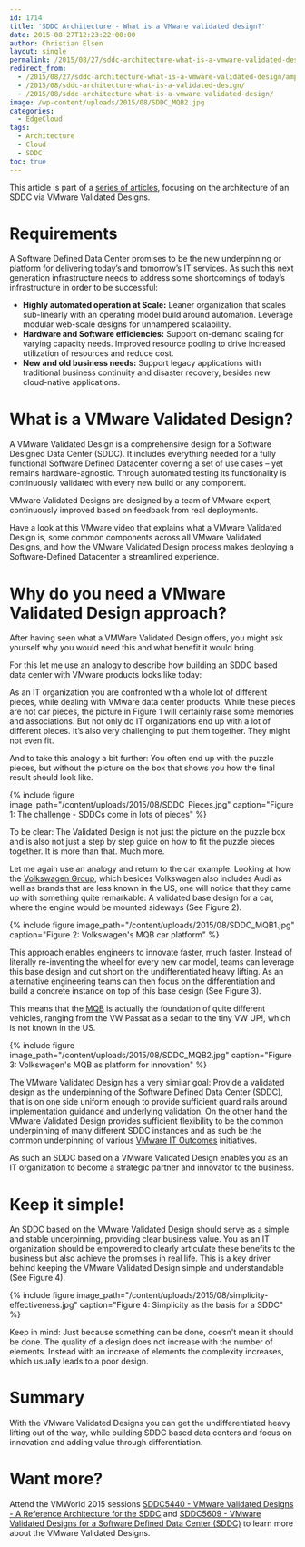 ```yaml
---
id: 1714
title: 'SDDC Architecture - What is a VMware validated design?'
date: 2015-08-27T12:23:22+00:00
author: Christian Elsen
layout: single
permalink: /2015/08/27/sddc-architecture-what-is-a-vmware-validated-design/
redirect_from:
  - /2015/08/27/sddc-architecture-what-is-a-vmware-validated-design/amp/
  - /2015/08/sddc-architecture-what-is-a-validated-design/
  - /2015/08/sddc-architecture-what-is-a-vmware-validated-design/
image: /wp-content/uploads/2015/08/SDDC_MQB2.jpg
categories:
  - EdgeCloud
tags:
  - Architecture
  - Cloud
  - SDDC
toc: true
---
```

This article is part of a [series of articles](/2015/02/20/sddc-architecture-introduction/), focusing on the architecture of an SDDC via VMware Validated Designs.

# Requirements

A Software Defined Data Center promises to be the new underpinning or platform for delivering today’s and tomorrow’s IT services. As such this next generation infrastructure needs to address some shortcomings of today’s infrastructure in order to be successful:

  * **Highly automated operation at Scale:** Leaner organization that scales sub-linearly with an operating model build around automation. Leverage modular web-scale designs for unhampered scalability.
  * **Hardware and Software efficiencies:** Support on-demand scaling for varying capacity needs. Improved resource pooling to drive increased utilization of resources and reduce cost.
  * **New and old business needs:** Support legacy applications with traditional business continuity and disaster recovery, besides new cloud-native applications.

# What is a VMware Validated Design?

A VMware Validated Design is a comprehensive design for a Software Designed Data Center (SDDC). It includes everything needed for a fully functional Software Defined Datacenter covering a set of use cases – yet remains hardware-agnostic. Through automated testing its functionality is continuously validated with every new build or any component.

VMware Validated Designs are designed by a team of VMware expert, continuously improved based on feedback from real deployments.

Have a look at this VMware video that explains what a VMware Validated Design is, some common components across all VMware Validated Designs, and how the VMware Validated Design process makes deploying a Software-Defined Datacenter a streamlined experience.

# Why do you need a VMware Validated Design approach?

After having seen what a VMWare Validated Design offers, you might ask yourself why you would need this and what benefit it would bring.

For this let me use an analogy to describe how building an SDDC based data center with VMware products looks like today:

As an IT organization you are confronted with a whole lot of different pieces, while dealing with VMware data center products. While these pieces are not car pieces, the picture in Figure 1 will certainly raise some memories and associations. But not only do IT organizations end up with a lot of different pieces. It’s also very challenging to put them together. They might not even fit.

And to take this analogy a bit further: You often end up with the puzzle pieces, but without the picture on the box that shows you how the final result should look like.

{% include figure image_path="/content/uploads/2015/08/SDDC_Pieces.jpg" caption="Figure 1: The challenge - SDDCs come in lots of pieces" %}

To be clear: The Validated Design is not just the picture on the puzzle box and is also not just a step by step guide on how to fit the puzzle pieces together. It is more than that. Much more.

Let me again use an analogy and return to the car example. Looking at how the [Volkswagen Group](http://www.volkswagenag.com/), which besides Volkswagen also includes Audi as well as brands that are less known in the US, one will notice that they came up with something quite remarkable: A validated base design for a car, where the engine would be mounted sideways (See Figure 2).

{% include figure image_path="/content/uploads/2015/08/SDDC_MQB1.jpg" caption="Figure 2: Volkswagen's MQB car platform" %}

This approach enables engineers to innovate faster, much faster. Instead of literally re-inventing the wheel for every new car model, teams can leverage this base design and cut short on the undifferentiated heavy lifting. As an alternative engineering teams can then focus on the differentiation and build a concrete instance on top of this base design (See Figure 3).

This means that the [MQB](https://en.wikipedia.org/wiki/Volkswagen_Group_MQB_platform) is actually the foundation of quite different vehicles, ranging from the VW Passat as a sedan to the tiny VW UP!, which is not known in the US.

{% include figure image_path="/content/uploads/2015/08/SDDC_MQB2.jpg" caption="Figure 3: Volkswagen's MQB as platform for innovation" %}

The VMware Validated Design has a very similar goal: Provide a validated design as the underpinning of the Software Defined Data Center (SDDC), that is on one side uniform enough to provide sufficient guard rails around implementation guidance and underlying validation. On the other hand the VMware Validated Design provides sufficient flexibility to be the common underpinning of many different SDDC instances and as such be the common underpinning of various [VMware IT Outcomes](https://itoutcomes.vmware.com/) initiatives.

As such an SDDC based on a VMware Validated Design enables you as an IT organization to become a strategic partner and innovator to the business.

# Keep it simple!

An SDDC based on the VMware Validated Design should serve as a simple and stable underpinning, providing clear business value. You as an IT organization should be empowered to clearly articulate these benefits to the business but also achieve the promises in real life. This is a key driver behind keeping the VMware Validated Design simple and understandable (See Figure 4).

{% include figure image_path="/content/uploads/2015/08/simplicity-effectiveness.jpg" caption="Figure 4: Simplicity as the basis for a SDDC" %}

Keep in mind: Just because something can be done, doesn't mean it should be done. The quality of a design does not increase with the number of elements. Instead with an increase of elements the complexity increases, which usually leads to a poor design.

# Summary

With the VMware Validated Designs you can get the undifferentiated heavy lifting out of the way, while building SDDC based data centers and focus on innovation and adding value through differentiation.

# Want more?

Attend the VMWorld 2015 sessions [SDDC5440 - VMware Validated Designs - A Reference Architecture for the SDDC](https://vmworld2015.lanyonevents.com/connect/sessionDetail.ww?SESSION_ID=5440) and [SDDC5609 - VMware Validated Designs for a Software Defined Data Center (SDDC)](https://vmworld2015.lanyonevents.com/connect/sessionDetail.ww?SESSION_ID=5609) to learn more about the VMware Validated Designs.

